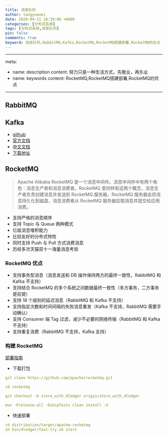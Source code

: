 ```yaml
---
title: 消息队列
author: tangyuewei
date: 2020-04-11 10:39:06 +0800
categories: [分布式系统]
tags: [分布式系统,消息队列]
pin: false
comments: true
keyword: 消息队列,RabbitMQ,Kafka,RocketMQ,RocketMQ搭建部署,RocketMQ的优点
---
```

---
meta:
- name: description
  content: 努力只是一种生活方式，先敬业，再乐业
- name: keywords
  content: RocketMQ,RocketMQ搭建部署,RocketMQ的优点
---

## RabbitMQ

## Kafka

- [github](https://github.com/apache/kafka)
- [官方文档](http://kafka.apache.org/)
- [中文文档](https://kafka.apachecn.org/)
- [下载地址](http://kafka.apache.org/downloads)


## RocketMQ

>Apache Alibaba RocketMQ 是一个消息中间件。消息中间件中有两个角色：消息生产者和消息消费者。RocketMQ 里同样有这两个概念，消息生产者负责创建消息并发送到 RocketMQ 服务器，RocketMQ 服务器会将消息持久化到磁盘，消息消费者从 RocketMQ 服务器拉取消息并提交给应用消费。

- 支持严格的消息顺序
- 支持 Topic 与 Queue 两种模式
- 亿级消息堆积能力
- 比较友好的分布式特性
- 同时支持 Push 与 Pull 方式消费消息
- 历经多次天猫双十一海量消息考验

### RocketMQ 优点

- 支持事务型消息（消息发送和 DB 操作保持两方的最终一致性，RabbitMQ 和 Kafka 不支持）
- 支持结合 RocketMQ 的多个系统之间数据最终一致性（多方事务，二方事务是前提）
- 支持 18 个级别的延迟消息（RabbitMQ 和 Kafka 不支持）
- 支持指定次数和时间间隔的失败消息重发（Kafka 不支持，RabbitMQ 需要手动确认）
- 支持 Consumer 端 Tag 过滤，减少不必要的网络传输（RabbitMQ 和 Kafka 不支持）
- 支持重复消费（RabbitMQ 不支持，Kafka 支持）

### 构建 RocketMQ

[部署指南](https://github.com/apache/rocketmq/blob/master/docs/cn/dledger/deploy_guide.md)
- 下载打包

```yaml
git clone https://github.com/apache/rocketmq.git

cd rocketmq

git checkout -b store_with_dledger origin/store_with_dledger

mvn -Prelease-all -DskipTests clean install -U
```
- 快速部署
```yaml
cd distribution/target/apache-rocketmq
sh bin/dledger/fast-try.sh start
```

